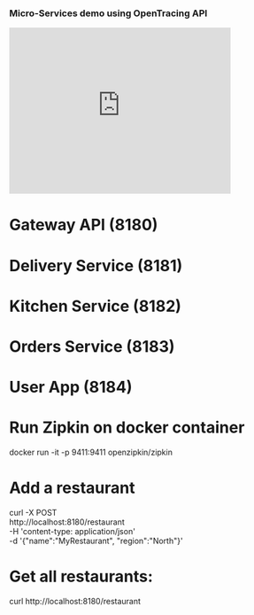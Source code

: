 ### Micro-Services demo using OpenTracing API

<iframe src="https://embed.fleeq.io/l/lttseslyjx-himavdlrod" frameborder="0" allowfullscreen="true" style="width:400px; height: 300px;"></iframe>

# Gateway API (8180)
# Delivery Service (8181)
# Kitchen Service (8182)
# Orders Service (8183)
# User App (8184)


# Run Zipkin on docker container

docker run -it -p 9411:9411 openzipkin/zipkin


# Add a restaurant

curl -X POST \
  http://localhost:8180/restaurant \
  -H 'content-type: application/json' \
  -d '{"name":"MyRestaurant", "region":"North"}'
  
  

# Get all restaurants:

curl http://localhost:8180/restaurant

